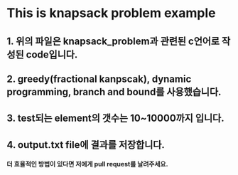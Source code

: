 This is knapsack problem example
=================================
## 1. 위의 파일은 **knapsack_problem**과 관련된 c언어로 작성된 code입니다.

## 2. **greedy**(fractional kanpscak), **dynamic programming**, **branch and bound**를 사용했습니다.

## 3. test되는 element의 갯수는 10~10000까지 입니다.

## 4. output.txt file에 결과를 저장합니다.

#### 더 효율적인 방법이 있다면 저에게 pull request를 날려주세요.
